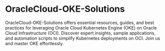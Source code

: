 # OracleCloud-OKE-Solutions
OracleCloud-OKE-Solutions offers essential resources, guides, and best practices for leveraging Oracle Cloud Kubernetes Engine (OKE) on Oracle Cloud Infrastructure (OCI). Discover expert insights, sample applications, and automation scripts to simplify Kubernetes deployments on OCI. Join us and master OKE effortlessly.
